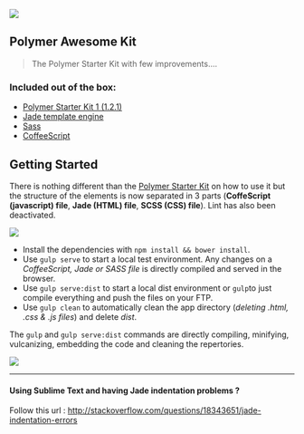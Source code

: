 ![](http://image.noelshack.com/fichiers/2015/52/1450692669-polymerawesome.png)
## Polymer Awesome Kit
> The Polymer Starter Kit with few improvements....

### Included out of the box:
* [Polymer Starter Kit 1 (1.2.1)](https://github.com/polymerelements/polymer-starter-kit/releases)
* [Jade template engine](http://jade-lang.com/)
* [Sass](http://sass-lang.com/)
* [CoffeeScript](http://coffeescript.org/)

## Getting Started

There is nothing different than the [Polymer Starter Kit](https://github.com/PolymerElements/polymer-starter-kit) on how to use it but the structure of the elements is now separated in 3 parts (**CoffeScript (javascript) file**, **Jade (HTML) file**, **SCSS (CSS) file**). Lint has also been deactivated. 

![](http://image.noelshack.com/fichiers/2015/52/1450693863-capture-d-ecran-2015-12-21-a-11-30-35.png)

* Install the dependencies with `npm install && bower install`. 
* Use `gulp serve` to start a local test environment. Any changes on a *CoffeeScript, Jade or SASS file* is directly compiled and served in the browser. 
* Use `gulp serve:dist` to start a local dist environment or `gulp`to just compile everything and push the files on your FTP. 
* Use `gulp clean` to automatically clean the app directory (*deleting .html, .css & .js files*) and delete *dist*.

The `gulp` and `gulp serve:dist` commands are directly compiling, minifying, vulcanizing, embedding the code and cleaning the repertories.

![](http://image.noelshack.com/fichiers/2015/52/1450694633-jadesass.png)

-----

#### Using Sublime Text and having Jade indentation problems ?
Follow this url : http://stackoverflow.com/questions/18343651/jade-indentation-errors